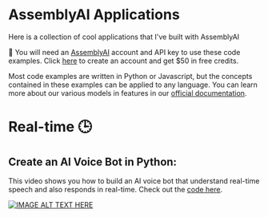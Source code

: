 # AssemblyAI Applications
Here is a collection of cool applications that I've built with AssemblyAI

🔑 You will need an [AssemblyAI](https://www.assemblyai.com/?utm_source=github&utm_medium=referral&utm_campaign=smitha) account and API key to use these code examples. Click [here](https://www.assemblyai.com/?utm_source=github&utm_medium=referral&utm_campaign=smitha) to create an account and get $50 in free credits.

Most code examples are written in Python or Javascript, but the concepts contained in these examples can be applied to any language. You can learn more about our various models in features in our [official documentation](https://www.assemblyai.com/docs/?utm_source=github&utm_medium=referral&utm_campaign=smitha).

# Real-time 🕒

## Create an AI Voice Bot in Python:
This video shows you how to build an AI voice bot that understand real-time speech and also responds in real-time. Check out the [code here](https://github.com/smithakolan/AssemblyAI-Applications/tree/main/AI-Voice-Bot-Python-Dental-Assistant).

[![IMAGE ALT TEXT HERE](https://img.youtube.com/vi/Nyo5m_glZXs/0.jpg)](https://www.youtube.com/watch?v=Nyo5m_glZXs)
